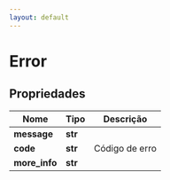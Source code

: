 ```yaml
---
layout: default
---
```


# Error

## Propriedades

|Nome | Tipo | Descrição |
|------------ | ------------ | -------------|
**message** | **str**   |
**code** | **str** | Código de erro|
**more_info** | **str** |  |




